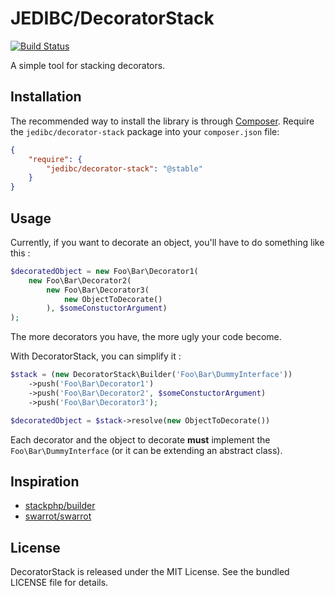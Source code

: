 # JEDIBC/DecoratorStack

[![Build Status](https://travis-ci.org/JEDIBC/DecoratorStack.png)](https://travis-ci.org/JEDIBC/DecoratorStack)

A simple tool for stacking decorators.

## Installation

The recommended way to install the library is through [Composer](http://getcomposer.org/). Require the `jedibc/decorator-stack` package into your `composer.json` file:

```json
{
    "require": {
        "jedibc/decorator-stack": "@stable"
    }
}
```

## Usage

Currently, if you want to decorate an object, you'll have to do something like this :

```php
$decoratedObject = new Foo\Bar\Decorator1(
	new Foo\Bar\Decorator2(
    	new Foo\Bar\Decorator3(
        	new ObjectToDecorate()
        ), $someConstuctorArgument)
);
```

The more decorators you have, the more ugly your code become.

With DecoratorStack, you can simplify it :

```php
$stack = (new DecoratorStack\Builder('Foo\Bar\DummyInterface'))
	->push('Foo\Bar\Decorator1')
	->push('Foo\Bar\Decorator2', $someConstuctorArgument)
	->push('Foo\Bar\Decorator3');

$decoratedObject = $stack->resolve(new ObjectToDecorate())
```

Each decorator and the object to decorate **must** implement the ```Foo\Bar\DummyInterface``` (or it can be extending an abstract class).

## Inspiration

* [stackphp/builder](https://github.com/stackphp/builder)
* [swarrot/swarrot](https://github.com/swarrot/swarrot)


## License

DecoratorStack is released under the MIT License. See the bundled LICENSE file for details.
